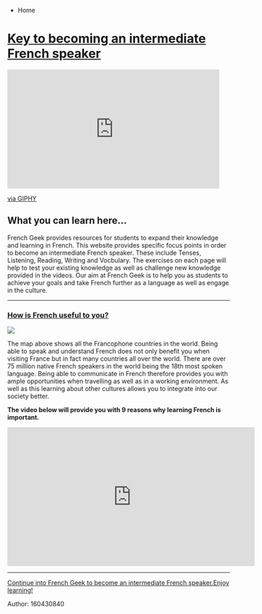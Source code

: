 <ul class="breadcrumb">
  <li>Home</li>
</ul>
<h1><u>Key to becoming an intermediate French speaker</u></h1>
 
<iframe src="https://giphy.com/embed/3oFzm4BnwPfBozNqOk" width="480" height="270" frameBorder="0" class="giphy-embed" allowFullScreen></iframe><p><a href="https://giphy.com/gifs/3oFzm4BnwPfBozNqOk">via GIPHY</a></p>

  
  
<h2>What you can learn here...</h2>
<p>French Geek provides resources for students to expand their knowledge and learning in French. This website provides specific focus points in order to become an intermediate French speaker. These include Tenses, Listening, Reading, Writing and Vocbulary. The exercises on each page will help to test your existing knowledge as well as challenge new knowledge provided in the videos. Our aim at French Geek is to help you as students to achieve your goals and take French further as a language as well as engage in the culture.</p>



<hr>

<h3><u>How is French useful to you?</u></h3>
<img src="https://upload.wikimedia.org/wikipedia/commons/2/26/Map-Francophone_World.png" />

<p>The map above shows all the Francophone countries in the world. Being able to speak and understand French does not only benefit you when visiting France but in fact many countries all over the world. There are over 75 million native French speakers in the world being the 18th most spoken language. Being able to communicate in French therefore provides you with ample opportunities when travelling as well as in a working environment. As well as this learning about other cultures allows you to integrate into our society better.
  

<p><strong>The video below will provide you with 9 reasons why learning French is important.</strong></p>

<iframe width="560" height="315" src="https://www.youtube.com/embed/kEpA5W42SL0" frameborder="0" allow="autoplay; encrypted-media" allowfullscreen></iframe>
 <hr>
 
 <p><u> Continue into French Geek to become an intermediate French speaker.Enjoy learning!</u></p>


<p>Author: 160430840 </p>


